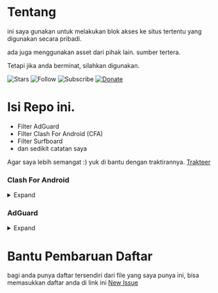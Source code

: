 
# Tentang
ini saya gunakan untuk melakukan blok akses ke situs tertentu yang digunakan secara pribadi.

ada juga menggunakan asset dari pihak lain. sumber tertera.

Tetapi jika anda berminat, silahkan digunakan.

![Stars](https://img.shields.io/github/stars/madi10/MANTANKODE?style=for-the-badge)
![Follow](https://img.shields.io/github/followers/madi10?style=for-the-badge)
![Subscribe](https://img.shields.io/youtube/channel/subscribers/UCMFQytY2sjobgA75FQwbPwQ?style=for-the-badge)
[![Donate](https://img.shields.io/badge/Ko--fi-F16061?style=for-the-badge&logo=ko-fi&logoColor=white)](https://trakteer.id/mantankode)


# Isi Repo ini.
- Filter AdGuard
- Filter Clash For Android (CFA)
- Filter Surfboard
- dan sedikit catatan saya

Agar saya lebih semangat :) yuk di bantu dengan traktirannya.
[Trakteer](https://trakteer.id/mantankode)

### Clash For Android

<details>
<summary>Expand</summary>
<br>

Daftar Payload berdasarkan kategory

```
https://github.com/madi10/MANTANKODE/tree/master/ClashForAndroid
```

url yang dapat anda gunakan pada CFA:

<!-- prettier-ignore -->
<table>
  <thead>
    <tr><th align="left">Kategory</th><th align="left">http</th></tr>
  </thead>
  <tbody>
    <tr><td>Ads d3ward</td><td nowrap><code>https://raw.githubusercontent.com/madi10/MANTANKODE/master/ClashForAndroid/AdsByd3ward.yaml</code></td></tr>
    <tr><td>App Porn</td><td nowrap><code>https://raw.githubusercontent.com/madi10/MANTANKODE/master/ClashForAndroid/AppPorn.yaml</code></td></tr>
    <tr><td>App VPN</td><td nowrap><code>https://raw.githubusercontent.com/madi10/MANTANKODE/master/ClashForAndroid/AppVPN.yaml</code></td></tr>
    <tr><td>App Windows</td><td nowrap><code>https://raw.githubusercontent.com/madi10/MANTANKODE/master/ClashForAndroid/AppWindows.yaml</code></td></tr>
    <tr><td>LocalSpam (Indonesia)</td><td nowrap><code>https://raw.githubusercontent.com/madi10/MANTANKODE/master/ClashForAndroid/lokalspam.yaml</code></td></tr>
    <tr><td>Pornlist v1</td><td nowrap><code>https://raw.githubusercontent.com/madi10/MANTANKODE/master/ClashForAndroid/pornlist.yaml</code></td></tr>
    <tr><td>Pornlist v2</td><td nowrap><code>https://raw.githubusercontent.com/madi10/MANTANKODE/master/ClashForAndroid/pornlistv2.yaml</code></td></tr>
    <tr><td>Tiktok</td><td nowrap><code>https://raw.githubusercontent.com/madi10/MANTANKODE/master/ClashForAndroid/tiktok.yaml</code></td></tr>
    <tr><td>WhatsApp</td><td nowrap><code>https://raw.githubusercontent.com/madi10/MANTANKODE/master/ClashForAndroid/whatsapp.yaml</code></td></tr>
    <tr><td>_keterangan_</td><td nowrap><code>__url_disini__</code></td></tr>
  </tbody>
</table>

</details>

### AdGuard

<details>
<summary>Expand</summary>
<br>

Daftar Payload berdasarkan kategory

```
https://github.com/madi10/MANTANKODE/tree/master/AdGuard
```

url yang dapat anda gunakan pada AdGuard:

<!-- prettier-ignore -->
<table>
  <thead>
    <tr><th align="left">Kategory</th><th align="left">http</th></tr>
  </thead>
  <tbody>
    <tr><td>Local Spam (Indonesia)</td><td nowrap><code>https://raw.githubusercontent.com/madi10/MANTANKODE/master/AdGuard/lokalspam.txt</code></td></tr>
    <tr><td>PornList</td><td nowrap><code>https://raw.githubusercontent.com/madi10/MANTANKODE/master/AdGuard/pornlist.txt</code></td></tr>
  </tbody>
</table>

</details>

# Bantu Pembaruan Daftar
bagi anda punya daftar tersendiri dari file yang saya punya ini, bisa memasukkan daftar anda di link ini [New Issue](https://github.com/madi10/MANTANKODE/issues/new)


